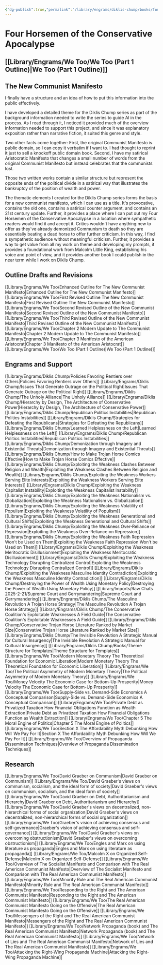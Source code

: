 ```yaml
---
{"dg-publish":true,"permalink":"/library/engrams/diklis-chump/books/four-horsemen-of-the-conservative-apocalypse/","tags":["DC/Conservatives","DC/Apocalypse"]}
---
```


# Four Horsemen of the Conservative Apocalypse

## [[Library/Engrams/We Too/We Too (Part 1 Outline)\|We Too (Part 1 Outline)]]
## The New Communist Manifesto
I finally have a structure and an idea of how to put this information into the public effectively.

I have developed a detailed theme for the Diklis Chump series as part of the background information needed to write the series to guide AI in the process. As I read through it, I noticed it provided much of the overview information needed to support this project, and since it was explanatory exposition rather than narrative fiction, it suited this genre and style.

Two other facts come together: First, the original Communist Manifesto is public domain, so I can copy it verbatim if I want to. I had thought to reprint it just to sell a knockoff public domain book. Second, I have my satirical Aristocratic Manifesto that changes a small number of words from the original Communist Manifesto but instead celebrates that the communists lost.

Those two written works contain a similar structure but represent the opposite ends of the political divide in a satirical way that illustrates the bankruptcy of the position of wealth and power.

The thematic elements I created for the Diklis Chump series forms the basis for a new communist manifesto, which I can use as a title. It's provocative, contains the old one, contains a satirical counter argument, and contains an 21st century update. Further, it provides a place where I can put out my Four Horsemen of the Conservative Apocalypse in a location where sympathetic readers would find it and accept it. Critics wouldn't have anything new to offer as they've already demonized Communism to death so they are essentially beating a dead horse to offer further criticism. In this way, I find a sympathetic audience without meaningful criticism. Further, it provides a way to get value from all my work on theme and developing my prompts, it provides a foundational work from Malcolm Little King, establishing his voice and point of view, and it provides another book I could publish in the near term while I work on Diklis Chump.

## Outline Drafts and Revisions
[[Library/Engrams/We Too/Enhanced Outline for The New Communist Manifesto\|Enhanced Outline for The New Communist Manifesto]]
[[Library/Engrams/We Too/First Revised Outline The New Communist Manifesto\|First Revised Outline The New Communist Manifesto]]
[[Library/Engrams/We Too/Second Revised Outline of the New Communist Manifesto\|Second Revised Outline of the New Communist Manifesto]]
[[Library/Engrams/We Too/Third Revised Outline of the New Communist Manifesto\|Third Revised Outline of the New Communist Manifesto]]
[[Library/Engrams/We Too/Chapter 2 Modern Update to The Communist Manifesto\|Chapter 2 Modern Update to The Communist Manifesto]]
[[Library/Engrams/We Too/Chapter 3 Manifesto of the American Aristocrat\|Chapter 3 Manifesto of the American Aristocrat]]
[[Library/Engrams/We Too/We Too (Part 1 Outline)\|We Too (Part 1 Outline)]]
## Engrams and Support
[[Library/Engrams/Diklis Chump/Policies Favoring Rentiers over Others\|Policies Favoring Rentiers over Others]]
[[Library/Engrams/Diklis Chump/Issues That Generate Outrage on the Political Right\|Issues That Generate Outrage on the Political Right]]
[[Library/Engrams/Diklis Chump/The Unholy Alliance\|The Unholy Alliance]]
[[Library/Engrams/Diklis Chump/Hierarchy by Design, The Architecture of Conservative Power\|Hierarchy by Design, The Architecture of Conservative Power]]
[[Library/Engrams/Diklis Chump/Republican Politics Instabilities\|Republican Politics Instabilities]]
[[Library/Engrams/Diklis Chump/Strategies for Defeating the Republicans\|Strategies for Defeating the Republicans]]
[[Library/Engrams/Diklis Chump/Learned Helplessness on the Left\|Learned Helplessness on the Left]]
[[Library/Engrams/Diklis Chump/Republican Politics Instabilities\|Republican Politics Instabilities]]
[[Library/Engrams/Diklis Chump/Demonization through Imagery and Existential Threats\|Demonization through Imagery and Existential Threats]]
[[Library/Engrams/Diklis Chump/How to Make Trojan Horse Comics Effective\|How to Make Trojan Horse Comics Effective]]
[[Library/Engrams/Diklis Chump/Exploiting the Weakness Clashes Between Religion and Wealth\|Exploiting the Weakness Clashes Between Religion and Wealth]]
[[Library/Engrams/Diklis Chump/Exploiting the Weakness Workers Serving Elite Interests\|Exploiting the Weakness Workers Serving Elite Interests]]
[[Library/Engrams/Diklis Chump/Exploiting the Weakness Capitalist Instability\|Exploiting the Weakness Capitalist Instability]]
[[Library/Engrams/Diklis Chump/Exploiting the Weakness Nationalism vs. Globalization\|Exploiting the Weakness Nationalism vs. Globalization]]
[[Library/Engrams/Diklis Chump/Exploiting the Weakness Volatility of Populism\|Exploiting the Weakness Volatility of Populism]]
[[Library/Engrams/Diklis Chump/Exploiting the Weakness Generational and Cultural Shifts\|Exploiting the Weakness Generational and Cultural Shifts]]
[[Library/Engrams/Diklis Chump/Exploiting the Weakness Over-Reliance on Repression\|Exploiting the Weakness Over-Reliance on Repression]]
[[Library/Engrams/Diklis Chump/Exploiting the Weakness Faith Repression Won't be Used on Them\|Exploiting the Weakness Faith Repression Won't be Used on Them]]
[[Library/Engrams/Diklis Chump/Exploiting the Weakness Meritocratic Disillusionment\|Exploiting the Weakness Meritocratic Disillusionment]]
[[Library/Engrams/Diklis Chump/Exploiting the Weakness Technology Disrupting Centralized Control\|Exploiting the Weakness Technology Disrupting Centralized Control]]
[[Library/Engrams/Diklis Chump/Exploiting the Weakness Masculine Identity Contradiction\|Exploiting the Weakness Masculine Identity Contradiction]]
[[Library/Engrams/Diklis Chump/Destroying the Power of Wealth Using Monetary Policy\|Destroying the Power of Wealth Using Monetary Policy]]
[[Library/Imports/Raw Chats 2025-2-21/Supreme Court and Gerrymandering\|Supreme Court and Gerrymandering]]
[[Library/Engrams/Diklis Chump/The Masculine Revolution A Trojan Horse Strategy\|The Masculine Revolution A Trojan Horse Strategy]]
[[Library/Engrams/Diklis Chump/The Conservative Coalition's Exploitable Weaknesses A Field Guide\|The Conservative Coalition's Exploitable Weaknesses A Field Guide]]
[[Library/Engrams/Diklis Chump/Conservative Trojan Horse Literature Ranked by Market Size\|Conservative Trojan Horse Literature Ranked by Market Size]]
[[Library/Engrams/Diklis Chump/The Invisible Revolution A Strategic Manual for Cultural Insurgency\|The Invisible Revolution A Strategic Manual for Cultural Insurgency]]
[[Library/Engrams/Diklis Chump/Books/Theme Structure for Templates\|Theme Structure for Templates]]
[[Library/Engrams/We Too/Modern Monetary Theory The Theoretical Foundation for Economic Liberation\|Modern Monetary Theory The Theoretical Foundation for Economic Liberation]]
[[Library/Engrams/We Too/The Political Asymmetry of Modern Monetary Theory\|The Political Asymmetry of Modern Monetary Theory]]
[[Library/Engrams/We Too/Money Velocity The Economic Case for Bottom-Up Prosperity\|Money Velocity The Economic Case for Bottom-Up Prosperity]]
[[Library/Engrams/We Too/Supply-Side vs. Demand-Side Economics A Conceptual Comparison\|Supply-Side vs. Demand-Side Economics A Conceptual Comparison]]
[[Library/Engrams/We Too/Private Debt as Privatized Taxation How Financial Obligations Function as Wealth Extraction\|Private Debt as Privatized Taxation How Financial Obligations Function as Wealth Extraction]]
[[Library/Engrams/We Too/Chapter 5 The Moral Engine of Politics\|Chapter 5 The Moral Engine of Politics]]
[[Library/Engrams/We Too/Section X The Affordability Myth Debunking How Will We Pay For It\|Section X The Affordability Myth Debunking How Will We Pay For It]]
[[Library/Engrams/We Too/Overview of Propaganda Dissemination Techniques\|Overview of Propaganda Dissemination Techniques]]

## Research
[[Library/Engrams/We Too/David Graeber on Communism\|David Graeber on Communism]]
[[Library/Engrams/We Too/David Graeber's views on communism, socialism, and the ideal form of society\|David Graeber's views on communism, socialism, and the ideal form of society]]
[[Library/Engrams/We Too/David Graeber on Debt, Authoritarianism and Hierarchy\|David Graeber on Debt, Authoritarianism and Hierarchy]]
[[Library/Engrams/We Too/David Graeber's views on decentralized, non-hierarchical forms of social organization\|David Graeber's views on decentralized, non-hierarchical forms of social organization]]
[[Library/Engrams/We Too/Graeber's vision of achieving consensus and self-governance\|Graeber's vision of achieving consensus and self-governance]]
[[Library/Engrams/We Too/David Graeber's views on overcoming obstructionism\|David Graeber's views on overcoming obstructionism]]
[[Library/Engrams/We Too/Engles and Marx on using literature as propaganda\|Engles and Marx on using literature as propaganda]]
[[Library/Engrams/We Too/Malcolm X on Organized Self-Defense\|Malcolm X on Organized Self-Defense]]
[[Library/Engrams/We Too/Overview of The Socialist Manifesto and Comparison with The Real American Communist Manifesto\|Overview of The Socialist Manifesto and Comparison with The Real American Communist Manifesto]]
[[Library/Engrams/We Too/Minority Rule and The Real American Communist Manifesto\|Minority Rule and The Real American Communist Manifesto]]
[[Library/Engrams/We Too/Responding to the Right and The American Communist Manifesto\|Responding to the Right and The American Communist Manifesto]]
[[Library/Engrams/We Too/The Real American Communist Manifesto Going on the Offensive\|The Real American Communist Manifesto Going on the Offensive]]
[[Library/Engrams/We Too/Messengers of the Right and  The Real American Communist Manifesto\|Messengers of the Right and  The Real American Communist Manifesto]]
[[Library/Engrams/We Too/Network Propaganda (book) and The Real American Communist Manifesto\|Network Propaganda (book) and The Real American Communist Manifesto]]
[[Library/Engrams/We Too/Network of Lies and The Real American Communist Manifesto\|Network of Lies and The Real American Communist Manifesto]]
[[Library/Engrams/We Too/Attacking the Right-Wing Propaganda Machine\|Attacking the Right-Wing Propaganda Machine]]
